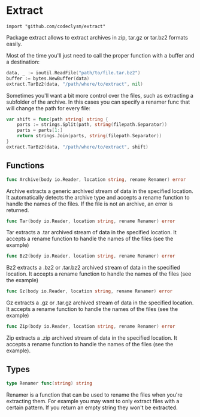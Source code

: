 Extract
=====================

    import "github.com/codeclysm/extract"

Package extract allows to extract archives in zip, tar.gz or tar.bz2 formats
easily.

Most of the time you'll just need to call the proper function with a buffer and
a destination:

```go
data, _ := ioutil.ReadFile("path/to/file.tar.bz2")
buffer := bytes.NewBuffer(data)
extract.TarBz2(data, "/path/where/to/extract", nil)
```

Sometimes you'll want a bit more control over the files, such as extracting a
subfolder of the archive. In this cases you can specify a renamer func that will
change the path for every file:

```go
var shift = func(path string) string {
    parts := strings.Split(path, string(filepath.Separator))
    parts = parts[1:]
    return strings.Join(parts, string(filepath.Separator))
}
extract.TarBz2(data, "/path/where/to/extract", shift)
```



Functions
---------

```go
func Archive(body io.Reader, location string, rename Renamer) error
```

Archive extracts a generic archived stream of data in the specified location.
It automatically detects the archive type and accepts a rename function to
handle the names of the files.
If the file is not an archive, an error is returned.

```go
func Tar(body io.Reader, location string, rename Renamer) error
```

Tar extracts a .tar archived stream of data in the specified location. It
accepts a rename function to handle the names of the files (see the example)


```go
func Bz2(body io.Reader, location string, rename Renamer) error
```

Bz2 extracts a .bz2 or .tar.bz2 archived stream of data in the specified location.
It accepts a rename function to handle the names of the files (see the example)


```go
func Gz(body io.Reader, location string, rename Renamer) error
```

Gz extracts a .gz or .tar.gz archived stream of data in the specified location.
It accepts a rename function to handle the names of the files (see the example)


```go
func Zip(body io.Reader, location string, rename Renamer) error
```

Zip extracts a .zip archived stream of data in the specified location. It
accepts a rename function to handle the names of the files (see the example).

Types
-----


```go
type Renamer func(string) string
```
Renamer is a function that can be used to rename the files when you're
extracting them. For example you may want to only extract files with a certain
pattern. If you return an empty string they won't be extracted.
